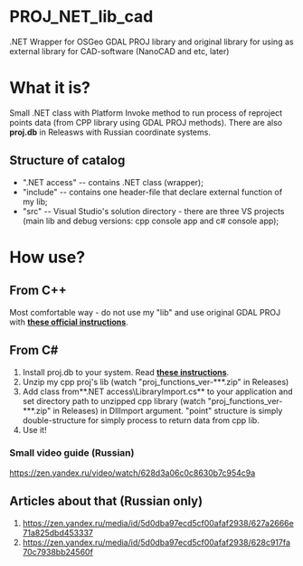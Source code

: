 # PROJ_NET_lib_cad
.NET Wrapper for OSGeo GDAL PROJ library and original library for using as external library for CAD-software (NanoCAD and etc, later)
# What it is?
Small .NET class with Platform Invoke method to run process of reproject points data (from CPP library using GDAL PROJ methods).  There are also **proj.db** in Releasws with Russian coordinate systems.
## Structure of catalog
- ".NET access" -- contains .NET class (wrapper);
- "include" -- contains one header-file that declare external function of my lib;
- "src" -- Visual Studio's solution directory - there are three VS projects (main lib and debug versions: cpp console app and c# console app);
# How use?
## From C++
Most comfortable way - do not use my "lib" and use original GDAL PROJ with [**these official instructions**](https://proj.org/development/quickstart.html).
## From C#
1. Install proj.db to your system. Read [**these instructions**](https://proj.org/resource_files.html#where-are-proj-resource-files-looked-for).
2. Unzip my cpp proj's lib (watch "proj_functions_ver-\*\*\*.zip" in Releases)
3. Add class from**.NET access\LibraryImport.cs** to your application and set directory path to unzipped cpp library (watch "proj_functions_ver-\*\*\*.zip" in Releases) in DllImport argument. "point" structure is simply double-structure for simply process to return data from cpp lib.
4. Use it!

### Small video guide (Russian)
https://zen.yandex.ru/video/watch/628d3a06c0c8630b7c954c9a

## Articles about that (Russian only)
1. https://zen.yandex.ru/media/id/5d0dba97ecd5cf00afaf2938/627a2666e71a825dbd453337
2. https://zen.yandex.ru/media/id/5d0dba97ecd5cf00afaf2938/628c917fa70c7938bb24560f
